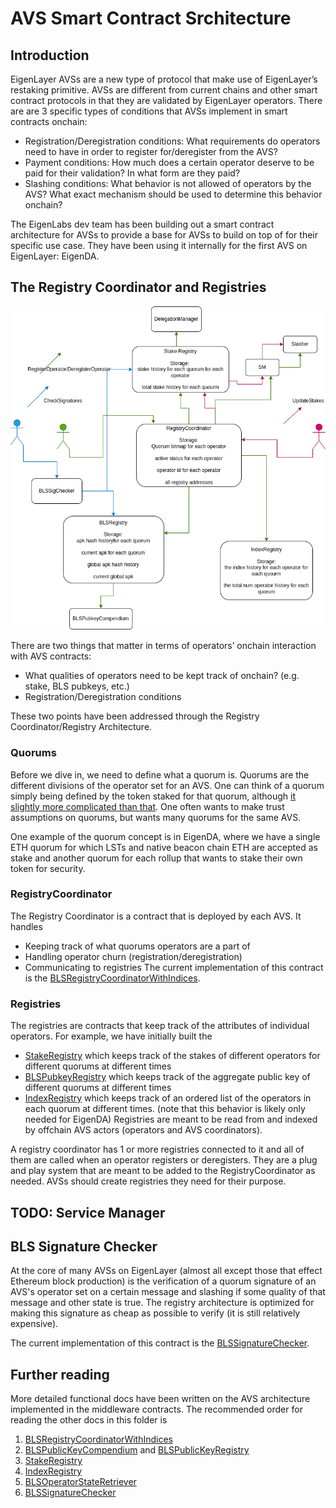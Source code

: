 # AVS Smart Contract Srchitecture

## Introduction

EigenLayer AVSs are a new type of protocol that make use of EigenLayer’s restaking primitive. AVSs are different from current chains and other smart contract protocols in that they are validated by EigenLayer operators. There are are 3 specific types of conditions that AVSs implement in smart contracts onchain:
- Registration/Deregistration conditions: What requirements do operators need to have in order to register for/deregister from the AVS?
- Payment conditions: How much does a certain operator deserve to be paid for their validation? In what form are they paid?
- Slashing conditions: What behavior is not allowed of operators by the AVS? What exact mechanism should be used to determine this behavior onchain?

The EigenLabs dev team has been building out a smart contract architecture for AVSs to provide a base for AVSs to build on top of for their specific use case. They have been using it internally for the first AVS on EigenLayer: EigenDA.

## The Registry Coordinator and Registries 

![Registry Architecture](../images/registry_architecture.png)

There are two things that matter in terms of operators’ onchain interaction with AVS contracts:
- What qualities of operators need to be kept track of onchain? (e.g. stake, BLS pubkeys, etc.)
- Registration/Deregistration conditions

These two points have been addressed through the Registry Coordinator/Registry Architecture.

### Quorums

Before we dive in, we need to define what a quorum is. Quorums are the different divisions of the operator set for an AVS. One can think of a quorum simply being defined by the token staked for that quorum, although [it slightly more complicated than that](./StakeRegistry.md#definitions). One often wants to make trust assumptions on quorums, but wants many quorums for the same AVS. 

One example of the quorum concept is in EigenDA, where we have a single ETH quorum for which LSTs and native beacon chain ETH are accepted as stake and another quorum for each rollup that wants to stake their own token for security.

### RegistryCoordinator
The Registry Coordinator is a contract that is deployed by each AVS. It handles
- Keeping track of what quorums operators are a part of
- Handling operator churn (registration/deregistration)
- Communicating to registries
The current implementation of this contract is the [BLSRegistryCoordinatorWithIndices](./BLSRegistryCoordinatorWithIndices.md).


### Registries
The registries are contracts that keep track of the attributes of individual operators. For example, we have initially built the 
- [StakeRegistry](./StakeRegistry.md) which keeps track of the stakes of different operators for different quorums at different times
- [BLSPubkeyRegistry](./BLSPubkeyRegistry.md) which keeps track of the aggregate public key of different quorums at different times
- [IndexRegistry](./IndexRegistry.md) which keeps track of an ordered list of the operators in each quorum at different times. (note that this behavior is likely only needed for EigenDA)
Registries are meant to be read from and indexed by offchain AVS actors (operators and AVS coordinators). 

A registry coordinator has 1 or more registries connected to it and all of them are called when an operator registers or deregisters. They are a plug and play system that are meant to be added to the RegistryCoordinator as needed. AVSs should create registries they need for their purpose.

## TODO: Service Manager

## BLS Signature Checker

At the core of many AVSs on EigenLayer (almost all except those that effect Ethereum block production) is the verification of a quorum signature of an AVS's operator set on a certain message and slashing if some quality of that message and other state is true. The registry architecture is optimized for making this signature as cheap as possible to verify (it is still relatively expensive).

The current implementation of this contract is the [BLSSignatureChecker](./BLSSignatureChecker.md).

## Further reading

More detailed functional docs have been written on the AVS architecture implemented in the middleware contracts. The recommended order for reading the other docs in this folder is 

1. [BLSRegistryCoordinatorWithIndices](./BLSRegistryCoordinatorWithIndices.md)
2. [BLSPublicKeyCompendium](./BLSPublicKeyCompendium.md) and [BLSPublicKeyRegistry](./BLSPubkeyRegistry.md)
3. [StakeRegistry](./StakeRegistry.md)
4. [IndexRegistry](./IndexRegistry.md)
5. [BLSOperatorStateRetriever](./BLSOperatorStateRetriever.md)
6. [BLSSignatureChecker](./BLSSignatureChecker.md)


